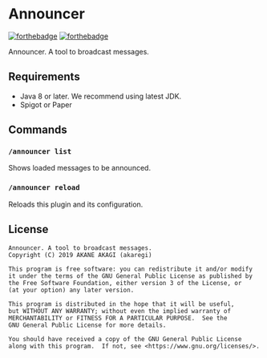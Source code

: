 # Announcer

[![forthebadge](https://forthebadge.com/images/badges/built-with-love.svg)](https://forthebadge.com)
[![forthebadge](https://forthebadge.com/images/badges/made-with-java.svg)](https://forthebadge.com)

Announcer. A tool to broadcast messages.

## Requirements

* Java 8 or later. We recommend using latest JDK.
* Spigot or Paper

## Commands

### `/announcer list`

Shows loaded messages to be announced.

### `/announcer reload`

Reloads this plugin and its configuration.

## License

```
Announcer. A tool to broadcast messages.
Copyright (C) 2019 AKANE AKAGI (akaregi)

This program is free software: you can redistribute it and/or modify
it under the terms of the GNU General Public License as published by
the Free Software Foundation, either version 3 of the License, or
(at your option) any later version.

This program is distributed in the hope that it will be useful,
but WITHOUT ANY WARRANTY; without even the implied warranty of
MERCHANTABILITY or FITNESS FOR A PARTICULAR PURPOSE.  See the
GNU General Public License for more details.

You should have received a copy of the GNU General Public License
along with this program.  If not, see <https://www.gnu.org/licenses/>.
```